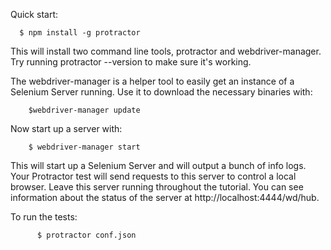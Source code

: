 Quick start:
        
        
      $ npm install -g protractor
        
This will install two command line tools, protractor and webdriver-manager. Try running protractor --version to make sure it's working.

The webdriver-manager is a helper tool to easily get an instance of a Selenium Server running. Use it to download the necessary binaries with:

        $webdriver-manager update
  
  
  Now start up a server with:

        $ webdriver-manager start
        
  This will start up a Selenium Server and will output a bunch of info logs. 
  Your Protractor test will send requests to this server to control a local browser.
  Leave this server running throughout the tutorial. 
  You can see information about the status of the server at http://localhost:4444/wd/hub.
  
  
  To run the tests:
          
          
          $ protractor conf.json
  
  

